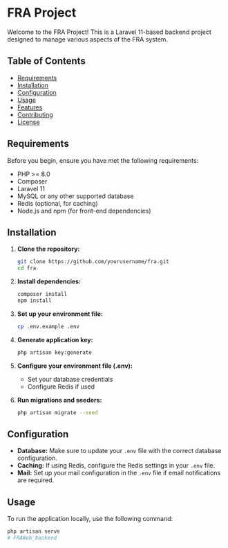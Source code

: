 # FRA Project

Welcome to the FRA Project! This is a Laravel 11-based backend project designed to manage various aspects of the FRA system.

## Table of Contents

- [Requirements](#requirements)
- [Installation](#installation)
- [Configuration](#configuration)
- [Usage](#usage)
- [Features](#features)
- [Contributing](#contributing)
- [License](#license)

## Requirements

Before you begin, ensure you have met the following requirements:

- PHP >= 8.0
- Composer
- Laravel 11
- MySQL or any other supported database
- Redis (optional, for caching)
- Node.js and npm (for front-end dependencies)

## Installation

1. **Clone the repository:**

    ```bash
    git clone https://github.com/yourusername/fra.git
    cd fra
    ```

2. **Install dependencies:**

    ```bash
    composer install
    npm install
    ```

3. **Set up your environment file:**

    ```bash
    cp .env.example .env
    ```

4. **Generate application key:**

    ```bash
    php artisan key:generate
    ```

5. **Configure your environment file (.env):**

    - Set your database credentials
    - Configure Redis if used

6. **Run migrations and seeders:**

    ```bash
    php artisan migrate --seed
    ```

## Configuration

- **Database:** Make sure to update your `.env` file with the correct database configuration.
- **Caching:** If using Redis, configure the Redis settings in your `.env` file.
- **Mail:** Set up your mail configuration in the `.env` file if email notifications are required.

## Usage

To run the application locally, use the following command:

```bash
php artisan serve
# FRAWeb_backend
